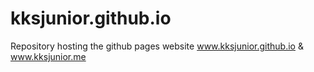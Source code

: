 # kksjunior.github.io
Repository hosting the github pages website www.kksjunior.github.io & www.kksjunior.me

